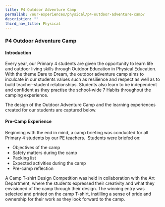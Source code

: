 ```yaml
---
title: P4 Outdoor Adventure Camp
permalink: /our-experiences/physical/p4-outdoor-adventure-camp/
description: ""
third_nav_title: Physical
---
```

### **P4 Outdoor Adventure Camp**
#### **Introduction**
Every year, our Primary 4 students are given the opportunity to learn life and outdoor living skills through Outdoor Education in Physical Education. With the theme Dare to Dream, the outdoor adventure camp aims to inculcate in our students values such as resilience and respect as well as to build teacher-student relationships. Students also learn to be independent and confident as they practise the school-wide 7 Habits throughout the camping experience.    

The design of the Outdoor Adventure Camp and the learning experiences created for our students are captured below.

#### **Pre-Camp Experience**
Beginning with the end in mind, a camp briefing was conducted for all Primary 4 students by our PE teachers.  Students were briefed on:

*   Objectives of the camp
*   Safety matters during the camp
*   Packing list
*   Expected activities during the camp
*   Pre-camp reflection

A Camp T-shirt Design Competition was held in collaboration with the Art Department, where the students expressed their creativity and what they envisioned of the camp through their design. The winning entry was selected and printed on the camp T-shirt, instilling a sense of pride and ownership for their work as they look forward to the camp.
